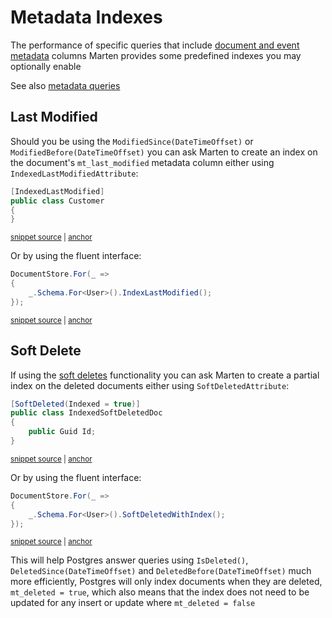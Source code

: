 # Metadata Indexes

The performance of specific queries that include [document and event metadata](/guide/schema/metadata) columns
Marten provides some predefined indexes you may optionally enable

See also [metadata queries](/guide/documents/querying/metadata-queries)

## Last Modified

Should you be using the `ModifiedSince(DateTimeOffset)` or `ModifiedBefore(DateTimeOffset)` you can ask Marten to create
an index on the document's `mt_last_modified` metadata column either using `IndexedLastModifiedAttribute`:

<!-- snippet: sample_index-last-modified-via-attribute -->
<a id='snippet-sample_index-last-modified-via-attribute'></a>
```cs
[IndexedLastModified]
public class Customer
{
}
```
<sup><a href='https://github.com/JasperFx/marten/blob/master/src/Marten.Schema.Testing/configuring_last_modified_index_Tests.cs#L19-L24' title='Snippet source file'>snippet source</a> | <a href='#snippet-sample_index-last-modified-via-attribute' title='Start of snippet'>anchor</a></sup>
<!-- endSnippet -->

Or by using the fluent interface:

<!-- snippet: sample_index-last-modified-via-fi -->
<a id='snippet-sample_index-last-modified-via-fi'></a>
```cs
DocumentStore.For(_ =>
{
    _.Schema.For<User>().IndexLastModified();
});
```
<sup><a href='https://github.com/JasperFx/marten/blob/master/src/Marten.Testing/Examples/MartenRegistryExamples.cs#L18-L23' title='Snippet source file'>snippet source</a> | <a href='#snippet-sample_index-last-modified-via-fi' title='Start of snippet'>anchor</a></sup>
<!-- endSnippet -->

## Soft Delete

If using the [soft deletes](/guide/documents/advanced/soft-deletes) functionality you can ask Marten
to create a partial index on the deleted documents either using `SoftDeletedAttribute`:

<!-- snippet: sample_SoftDeletedWithIndexAttribute -->
<a id='snippet-sample_softdeletedwithindexattribute'></a>
```cs
[SoftDeleted(Indexed = true)]
public class IndexedSoftDeletedDoc
{
    public Guid Id;
}
```
<sup><a href='https://github.com/JasperFx/marten/blob/master/src/Marten.Schema.Testing/configuring_mapping_deletion_style.cs#L45-L51' title='Snippet source file'>snippet source</a> | <a href='#snippet-sample_softdeletedwithindexattribute' title='Start of snippet'>anchor</a></sup>
<!-- endSnippet -->

Or by using the fluent interface:

<!-- snippet: sample_soft-delete-with-index-configuration-via-fi -->
<a id='snippet-sample_soft-delete-with-index-configuration-via-fi'></a>
```cs
DocumentStore.For(_ =>
{
    _.Schema.For<User>().SoftDeletedWithIndex();
});
```
<sup><a href='https://github.com/JasperFx/marten/blob/master/src/Marten.Schema.Testing/configuring_mapping_deletion_style.cs#L63-L68' title='Snippet source file'>snippet source</a> | <a href='#snippet-sample_soft-delete-with-index-configuration-via-fi' title='Start of snippet'>anchor</a></sup>
<!-- endSnippet -->

This will help Postgres answer queries using `IsDeleted()`, `DeletedSince(DateTimeOffset)` and `DeletedBefore(DateTimeOffset)`
much more efficiently, Postgres will only index documents when they are deleted, `mt_deleted = true`, which also means that the index
does not need to be updated for any insert or update where `mt_deleted = false`

